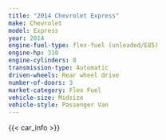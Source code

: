 ```yaml
---
title: "2014 Chevrolet Express"
make: Chevrolet
model: Express
year: 2014
engine-fuel-type: flex-fuel (unleaded/E85)
engine-hp: 310
engine-cylinders: 8
transmission-type: Automatic
driven-wheels: Rear wheel drive
number-of-doors: 3
market-category: Flex Fuel
vehicle-size: Midsize
vehicle-style: Passenger Van
---
```


{{< car_info >}}
